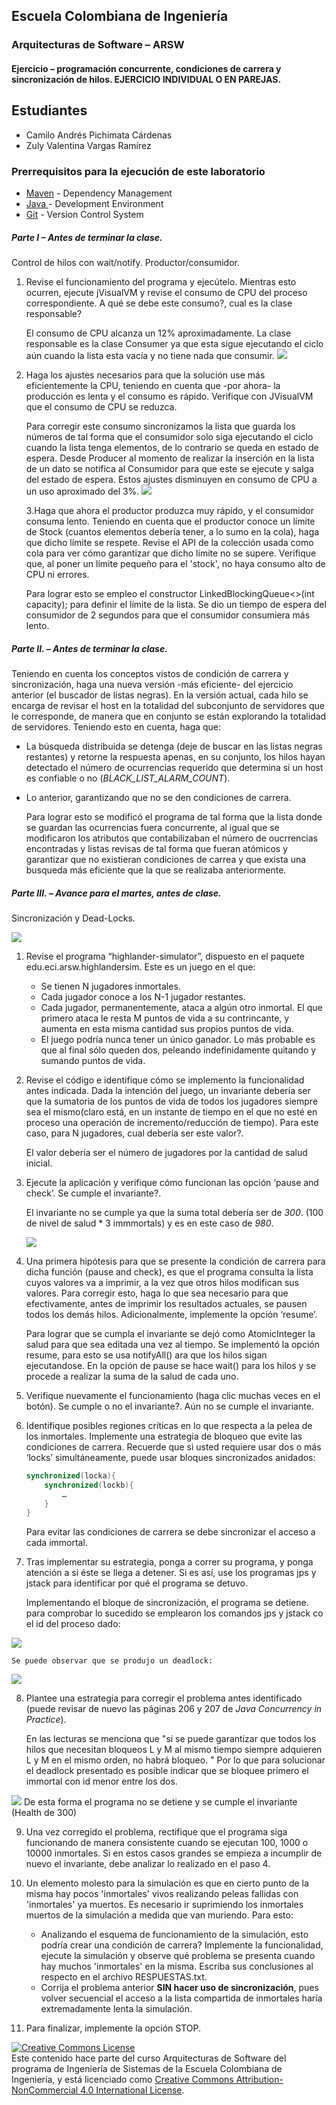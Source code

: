 
## Escuela Colombiana de Ingeniería
### Arquitecturas de Software – ARSW


#### Ejercicio – programación concurrente, condiciones de carrera y sincronización de hilos. EJERCICIO INDIVIDUAL O EN PAREJAS.

## Estudiantes

- Camilo Andrés Pichimata Cárdenas
- Zuly Valentina Vargas Ramírez

### Prerrequisitos para la ejecución de este laboratorio

* [Maven](https://maven.apache.org/) - Dependency Management
* [Java ](https://www.oracle.com/co/java/technologies/javase/javase-jdk8-downloads.html) -  Development Environment
* [Git](https://git-scm.com/) - Version Control System

##### Parte I – Antes de terminar la clase.

Control de hilos con wait/notify. Productor/consumidor.

1. Revise el funcionamiento del programa y ejecútelo. Mientras esto ocurren, ejecute jVisualVM y revise el consumo de CPU del proceso correspondiente. A qué se debe este consumo?, cual es la clase responsable?
    
    El consumo de CPU alcanza un 12% aproximadamente. La clase responsable es la clase Consumer ya que esta sigue ejecutando el ciclo aún cuando la lista esta vacía y no tiene nada que consumir.
    ![](img/cpu_before.jpg )
2. Haga los ajustes necesarios para que la solución use más eficientemente la CPU, teniendo en cuenta que -por ahora- la producción es lenta y el consumo es rápido. Verifique con JVisualVM que el consumo de CPU se reduzca.
    
    Para corregir este consumo sincronizamos la lista que guarda los números de tal forma que el consumidor solo siga ejecutando el ciclo cuando la lista tenga elementos, de lo contrario se queda en estado de espera.
    Desde Producer al momento de realizar la inserción en la lista de un dato se notifica al Consumidor para que este se ejecute y salga del estado de espera.
    Estos ajustes disminuyen en consumo de CPU a un uso aproximado del 3%.
   ![](img/cpu_after.jpg )
	
    3.Haga que ahora el productor produzca muy rápido, y el consumidor consuma lento. 
    Teniendo en cuenta que el productor conoce un límite de Stock (cuantos elementos debería tener, a lo sumo en la cola), 
    haga que dicho límite se respete. Revise el API de la colección usada como cola para ver 
    cómo garantizar que dicho límite no se supere. Verifique que, al poner un límite 
    pequeño para el 'stock', no haya consumo alto de CPU ni errores.
	
    Para lograr esto se empleo el constructor LinkedBlockingQueue<>(int capacity); para definir el límite de la lista. Se dio un tiempo de espera del consumidor de 	2 segundos para que el consumidor consumiera más lento.


##### Parte II. – Antes de terminar la clase.

Teniendo en cuenta los conceptos vistos de condición de carrera y sincronización, haga una nueva versión -más eficiente- del ejercicio anterior (el buscador de listas negras). En la versión actual, cada hilo se encarga de revisar el host en la totalidad del subconjunto de servidores que le corresponde, de manera que en conjunto se están explorando la totalidad de servidores. Teniendo esto en cuenta, haga que:

- La búsqueda distribuida se detenga (deje de buscar en las listas negras restantes) y retorne la respuesta apenas, en su conjunto, los hilos hayan detectado el número de ocurrencias requerido que determina si un host es confiable o no (_BLACK_LIST_ALARM_COUNT_).
- Lo anterior, garantizando que no se den condiciones de carrera.

	Para lograr esto se modificó el programa de tal forma que la lista donde se guardan las ocurrencias fuera concurrente, al igual que se modificaron los atributos 	que contabilizaban el número de oucrrencias encontradas y listas revisas de tal forma que fueran atómicos y garantizar que no existieran condiciones de carrea y 	que exista una busqueda más eficiente que la que se realizaba anteriormente.
	
##### Parte III. – Avance para el martes, antes de clase.

Sincronización y Dead-Locks.

![](http://files.explosm.net/comics/Matt/Bummed-forever.png)

1. Revise el programa “highlander-simulator”, dispuesto en el paquete edu.eci.arsw.highlandersim. Este es un juego en el que:

	* Se tienen N jugadores inmortales.
	* Cada jugador conoce a los N-1 jugador restantes.
	* Cada jugador, permanentemente, ataca a algún otro inmortal. El que primero ataca le resta M puntos de vida a su contrincante, y aumenta en esta misma cantidad sus propios puntos de vida.
	* El juego podría nunca tener un único ganador. Lo más probable es que al final sólo queden dos, peleando indefinidamente quitando y sumando puntos de vida.

2. Revise el código e identifique cómo se implemento la funcionalidad antes indicada. Dada la intención del juego, un invariante debería ser que la sumatoria de los puntos de vida de todos los jugadores siempre sea el mismo(claro está, en un instante de tiempo en el que no esté en proceso una operación de incremento/reducción de tiempo). Para este caso, para N jugadores, cual debería ser este valor?.

	El valor debería ser el número de jugadores por la cantidad de salud inicial.
	 	
3. Ejecute la aplicación y verifique cómo funcionan las opción ‘pause and check’. Se cumple el invariante?.
 	
 	El invariante no se cumple ya que la suma total debería ser de *300*. (100 de nivel de salud * 3 immmortals) y es en este caso de *980*.
 	 
 	![](img/invariante.jpg )

4. Una primera hipótesis para que se presente la condición de carrera para dicha función (pause and check), es que el programa consulta la lista cuyos valores va a imprimir, a la vez que otros hilos modifican sus valores. Para corregir esto, haga lo que sea necesario para que efectivamente, antes de imprimir los resultados actuales, se pausen todos los demás hilos. Adicionalmente, implemente la opción ‘resume’.
	
	Para lograr que se cumpla el invariante se dejó como AtomicInteger la salud para que sea editada una vez al tiempo. Se implementó la opción resume, para esto se 	usa notifyAll() ara que los hilos sigan ejecutandose. En la opción de pause se hace wait() para los hilos y se procede a realizar la suma de la salud de cada 	uno.
	

5. Verifique nuevamente el funcionamiento (haga clic muchas veces en el botón). Se cumple o no el invariante?.
	Aún no se cumple el invariante.
	
6. Identifique posibles regiones críticas en lo que respecta a la pelea de los inmortales. Implemente una estrategia de bloqueo que evite las condiciones de carrera. Recuerde que si usted requiere usar dos o más ‘locks’ simultáneamente, puede usar bloques sincronizados anidados:

	```java
	synchronized(locka){
		synchronized(lockb){
			…
		}
	}
	```
	Para evitar las condiciones de carrera se debe sincronizar el acceso a cada immortal.
	
7. Tras implementar su estrategia, ponga a correr su programa, y ponga atención a si éste se llega a detener. Si es así, use los programas jps y jstack para identificar por qué el programa se detuvo.
	
	Implementando el bloque de sincronización, el programa se detiene. para comprobar lo sucedido se emplearon los comandos jps y jstack co el id del proceso dado:
	
![](img/jps1.jpg )

	Se puede observar que se produjo un deadlock:
	
![](img/jps2.jpg )

	
	
8. Plantee una estrategia para corregir el problema antes identificado (puede revisar de nuevo las páginas 206 y 207 de _Java Concurrency in Practice_).

	En las lecturas se menciona que "si se puede garantizar que todos los hilos que necesitan bloqueos L y M al mismo tiempo siempre adquieren L y M en el mismo 	orden, 	no habrá bloqueo. " Por lo que para solucionar el deadlock presentado es posible indicar que se bloquee primero el immortal con id menor entre los dos.
		
![](img/sindb.jpg )
	De esta forma el programa no se detiene y se cumple el invariante (Health de 300)
	
9. Una vez corregido el problema, rectifique que el programa siga funcionando de manera consistente cuando se ejecutan 100, 1000 o 10000 inmortales. Si en estos casos grandes se empieza a incumplir de nuevo el invariante, debe analizar lo realizado en el paso 4.

10. Un elemento molesto para la simulación es que en cierto punto de la misma hay pocos 'inmortales' vivos realizando peleas fallidas con 'inmortales' ya muertos. Es necesario ir suprimiendo los inmortales muertos de la simulación a medida que van muriendo. Para esto:
	* Analizando el esquema de funcionamiento de la simulación, esto podría crear una condición de carrera? Implemente la funcionalidad, ejecute la simulación y observe qué problema se presenta cuando hay muchos 'inmortales' en la misma. Escriba sus conclusiones al respecto en el archivo RESPUESTAS.txt.
	* Corrija el problema anterior __SIN hacer uso de sincronización__, pues volver secuencial el acceso a la lista compartida de inmortales haría extremadamente lenta la simulación.

11. Para finalizar, implemente la opción STOP.

<!--
### Criterios de evaluación

1. Parte I.
	* Funcional: La simulación de producción/consumidor se ejecuta eficientemente (sin esperas activas).

2. Parte II. (Retomando el laboratorio 1)
	* Se modificó el ejercicio anterior para que los hilos llevaran conjuntamente (compartido) el número de ocurrencias encontradas, y se finalizaran y retornaran el valor en cuanto dicho número de ocurrencias fuera el esperado.
	* Se garantiza que no se den condiciones de carrera modificando el acceso concurrente al valor compartido (número de ocurrencias).


2. Parte III.
	* Diseño:
		- Coordinación de hilos:
			* Para pausar la pelea, se debe lograr que el hilo principal induzca a los otros a que se suspendan a sí mismos. Se debe también tener en cuenta que sólo se debe mostrar la sumatoria de los puntos de vida cuando se asegure que todos los hilos han sido suspendidos.
			* Si para lo anterior se recorre a todo el conjunto de hilos para ver su estado, se evalúa como R, por ser muy ineficiente.
			* Si para lo anterior los hilos manipulan un contador concurrentemente, pero lo hacen sin tener en cuenta que el incremento de un contador no es una operación atómica -es decir, que puede causar una condición de carrera- , se evalúa como R. En este caso se debería sincronizar el acceso, o usar tipos atómicos como AtomicInteger).

		- Consistencia ante la concurrencia
			* Para garantizar la consistencia en la pelea entre dos inmortales, se debe sincronizar el acceso a cualquier otra pelea que involucre a uno, al otro, o a los dos simultáneamente:
			* En los bloques anidados de sincronización requeridos para lo anterior, se debe garantizar que si los mismos locks son usados en dos peleas simultánemante, éstos será usados en el mismo orden para evitar deadlocks.
			* En caso de sincronizar el acceso a la pelea con un LOCK común, se evaluará como M, pues esto hace secuencial todas las peleas.
			* La lista de inmortales debe reducirse en la medida que éstos mueran, pero esta operación debe realizarse SIN sincronización, sino haciendo uso de una colección concurrente (no bloqueante).

	

	* Funcionalidad:
		* Se cumple con el invariante al usar la aplicación con 10, 100 o 1000 hilos.
		* La aplicación puede reanudar y finalizar(stop) su ejecución.
		
		-->

<a rel="license" href="http://creativecommons.org/licenses/by-nc/4.0/"><img alt="Creative Commons License" style="border-width:0" src="https://i.creativecommons.org/l/by-nc/4.0/88x31.png" /></a><br />Este contenido hace parte del curso Arquitecturas de Software del programa de Ingeniería de Sistemas de la Escuela Colombiana de Ingeniería, y está licenciado como <a rel="license" href="http://creativecommons.org/licenses/by-nc/4.0/">Creative Commons Attribution-NonCommercial 4.0 International License</a>.
